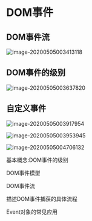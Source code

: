 # DOM事件



## DOM事件流

![image-20200505003413118](http://image.lanbling.com/md/image-20200505003637820.png)



## DOM事件的级别

![image-20200505003637820](http://image.lanbling.com/md/image-20200505003413118.png)



## 自定义事件

![image-20200505003917954](http://image.lanbling.com/md/image-20200505004706132.png)

![image-20200505003953945](http://image.lanbling.com/md/image-20200505003953945.png)



![image-20200505004706132](http://image.lanbling.com/md/image-20200505003917954.png)

基本概念:DOM事件的级别

DOM事件模型

DOM事件流

描述DOM事件捕获的具体流程

Event对象的常见应用